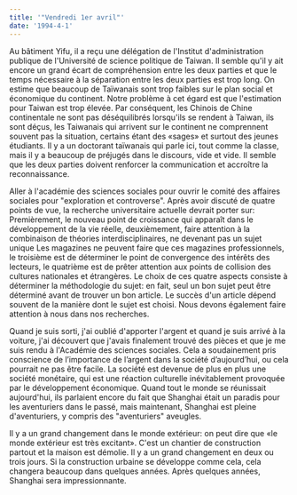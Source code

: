 ```yaml
---
title: '"Vendredi 1er avril"'
date: '1994-4-1'
---
```


Au bâtiment Yifu, il a reçu une délégation de l'Institut d'administration publique de l'Université de science politique de Taiwan. Il semble qu'il y ait encore un grand écart de compréhension entre les deux parties et que le temps nécessaire à la séparation entre les deux parties est trop long. On estime que beaucoup de Taïwanais sont trop faibles sur le plan social et économique du continent. Notre problème à cet égard est que l'estimation pour Taiwan est trop élevée. Par conséquent, les Chinois de Chine continentale ne sont pas déséquilibrés lorsqu'ils se rendent à Taiwan, ils sont déçus, les Taiwanais qui arrivent sur le continent ne comprennent souvent pas la situation, certains étant des «sages» et surtout des jeunes étudiants. Il y a un doctorant taïwanais qui parle ici, tout comme la classe, mais il y a beaucoup de préjugés dans le discours, vide et vide. Il semble que les deux parties doivent renforcer la communication et accroître la reconnaissance.

Aller à l'académie des sciences sociales pour ouvrir le comité des affaires sociales pour "exploration et controverse". Après avoir discuté de quatre points de vue, la recherche universitaire actuelle devrait porter sur: Premièrement, le nouveau point de croissance qui apparaît dans le développement de la vie réelle, deuxièmement, faire attention à la combinaison de théories interdisciplinaires, ne devenant pas un sujet unique Les magazines ne peuvent faire que ces magazines professionnels, le troisième est de déterminer le point de convergence des intérêts des lecteurs, le quatrième est de prêter attention aux points de collision des cultures nationales et étrangères. Le choix de ces quatre aspects consiste à déterminer la méthodologie du sujet: en fait, seul un bon sujet peut être déterminé avant de trouver un bon article. Le succès d'un article dépend souvent de la manière dont le sujet est choisi. Nous devons également faire attention à nous dans nos recherches.

Quand je suis sorti, j'ai oublié d'apporter l'argent et quand je suis arrivé à la voiture, j'ai découvert que j'avais finalement trouvé des pièces et que je me suis rendu à l'Académie des sciences sociales. Cela a soudainement pris conscience de l’importance de l’argent dans la société d’aujourd’hui, ou cela pourrait ne pas être facile. La société est devenue de plus en plus une société monétaire, qui est une réaction culturelle inévitablement provoquée par le développement économique. Quand tout le monde se réunissait aujourd'hui, ils parlaient encore du fait que Shanghai était un paradis pour les aventuriers dans le passé, mais maintenant, Shanghai est pleine d'aventuriers, y compris des "aventuriers" aveugles.

Il y a un grand changement dans le monde extérieur: on peut dire que «le monde extérieur est très excitant». C'est un chantier de construction partout et la maison est démolie. Il y a un grand changement en deux ou trois jours. Si la construction urbaine se développe comme cela, cela changera beaucoup dans quelques années. Après quelques années, Shanghai sera impressionnante.

